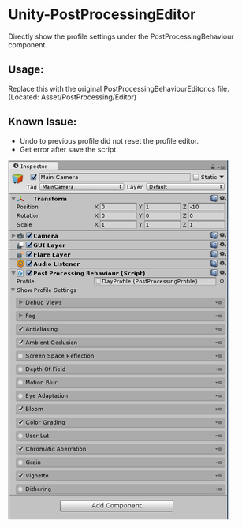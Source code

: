 # Unity-PostProcessingEditor
Directly show the profile settings under the PostProcessingBehaviour component.

## Usage:
Replace this with the original PostProcessingBehaviourEditor.cs file.
(Located: Asset/PostProcessing/Editor)

## Known Issue:
- Undo to previous profile did not reset the profile editor.
- Get error after save the script.

![Unity PostProcessing Screen Shot](./PostProcessingEditor.png)
